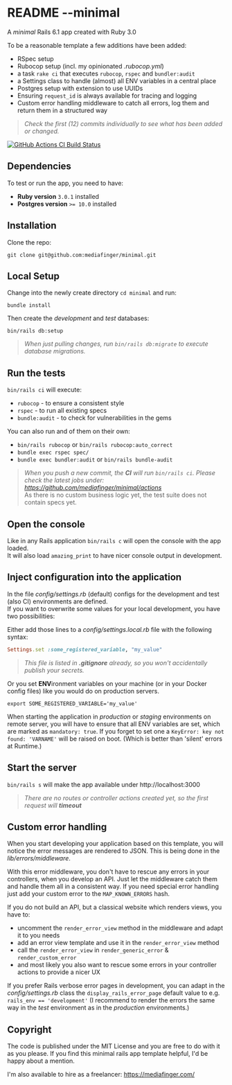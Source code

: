 # README --minimal

A _minimal_ Rails 6.1 app created with Ruby 3.0

To be a reasonable template a few additions have been added:

* RSpec setup
* Rubocop setup (incl. my opinionated _.rubocop.yml_)
* a task `rake ci` that executes `rubocop`, `rspec` and `bundler:audit`
* a Settings class to handle (almost) all ENV variables in a central place
* Postgres setup with extension to use UUIDs
* Ensuring `request_id` is always available for tracing and logging
* Custom error handling middleware to catch all errors, log them and return them in a structured way

> _Check the first (12) commits individually to see what has been added or changed._

[![GitHub Actions CI Build Status](https://github.com/mediafinger/minimal/actions/workflows/ci.yml/badge.svg)](https://github.com/mediafinger/minimal/actions/workflows/ci.yml)

## Dependencies

To test or run the app, you need to have:

* **Ruby version** `3.0.1` installed
* **Postgres version** `>= 10.0`  installed

## Installation

Clone the repo:

`git clone git@github.com:mediafinger/minimal.git`

## Local Setup

Change into the newly create directory `cd minimal` and run:

`bundle install`

Then create the _development_ and _test_ databases:

`bin/rails db:setup`

> _When just pulling changes, run `bin/rails db:migrate` to execute database migrations._

## Run the tests

`bin/rails ci` will execute:

- `rubocop` - to ensure a consistent style
- `rspec` - to run all existing specs
- `bundle:audit` - to check for vulnerabilities in the gems

You can also run and of them on their own:
- `bin/rails rubocop` or `bin/rails rubocop:auto_correct`
- `bundle exec rspec spec/`
- `bundle exec bundler:audit` or `bin/rails bundle-audit`

> _When you push a new commit, the **CI** will run `bin/rails ci`. Please check the latest jobs under:
https://github.com/mediafinger/minimal/actions_  
> As there is no custom business logic yet, the test suite does not contain specs yet.

## Open the console

Like in any Rails application `bin/rails c` will open the console with the app loaded.  
It will also load `amazing_print` to have nicer console output in development.

## Inject configuration into the application

In the file _config/settings.rb_ (default) configs for the development and test (also CI) environments are defined.  
If you want to overwrite some values for your local development, you have two possibilities: 

Either add those lines to a _config/settings.local.rb_ file with the following syntax:

```ruby
Settings.set :some_registered_variable, "my_value"
```

> _This file is listed in **.gitignore** already, so you won't accidentally publish your secrets._

Or you set **ENV**ironment variables on your machine (or in your Docker config files) like you would do on production servers.

```shell
export SOME_REGISTERED_VARIABLE='my_value'
```

When starting the application in _production_ or _staging_ environments on remote server, you will have to ensure that all ENV variables are set, which are marked as `mandatory: true`. If you forget
to set one a `KeyError: key not found: 'VARNAME'` will be raised on boot. (Which is better than 'silent' errors at Runtime.)

## Start the server

`bin/rails s` will make the app available under http://localhost:3000

> _There are no routes or controller actions created yet, so the first request will **timeout**_

## Custom error handling

When you start developing your application based on this template, you will notice the error messages
are rendered to JSON. This is being done in the _lib/errors/middleware_.

With this error middleware, you don't have to rescue any errors in your controllers, when you develop an API.
Just let the middleware catch them and handle them all in a consistent way.
If you need special error handling just add your custom error to the `MAP_KNOWN_ERRORS` hash.

If you do not build an API, but a classical website which renders views, you have to:
- uncomment the `render_error_view` method in the middleware and adapt it to you needs
- add an error view template and use it in the `render_error_view` method
- call the `render_error_view` in `render_generic_error` & `render_custom_error`
- and most likely you also want to rescue some errors in your controller actions to provide a nicer UX

If you prefer Rails verbose error pages in development, you can adapt in the _config/settings.rb_ class
the `display_rails_error_page` default value to e.g. `rails_env == 'development'`
(I recommend to render the errors the same way in the _test_ environment as in the _production_ environments.)

## Copyright

The code is published under the MIT License and you are free to do with it as you please. If you find this
minimal rails app template helpful, I'd be happy about a mention.

I'm also available to hire as a freelancer: https://mediafinger.com/
